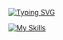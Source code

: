 [![Typing SVG](https://readme-typing-svg.herokuapp.com?font=Fira+Code&pause=1000&color=510D6C&width=435&lines=Front+End+developer)](https://git.io/typing-svg)

[![My Skills](https://skillicons.dev/icons?i=nextjs,react,tailwind,javascript,html,css)](https://skillicons.dev)
